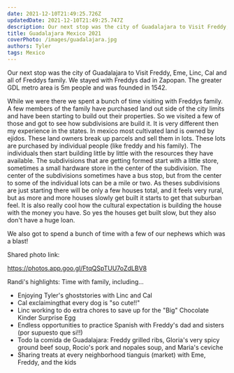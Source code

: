 ```yaml
---
date: 2021-12-10T21:49:25.726Z 
updatedDate: 2021-12-10T21:49:25.747Z
description: Our next stop was the city of Guadalajara to Visit Freddy, Eme, Linc, Cal and all of Freddys family. We stayed with Freddys dad in Zapopan. The greater GDL metro area is 5m people and was founded in 1542.
title: Guadalajara Mexico 2021
coverPhoto: /images/guadalajara.jpg
authors: Tyler
tags: Mexico
---
```

Our next stop was the city of Guadalajara to Visit Freddy, Eme, Linc, Cal and all of Freddys family. We stayed with Freddys dad in Zapopan. The greater GDL metro area is 5m people and was founded in 1542.

While we were there we spent a bunch of time visiting with Freddys family. A few members of the family have purchased land out side of the city limits and have been starting to build out their properties. So we visited a few of those and got to see how subdivisions are build it. It is very different then my experience in the states. In mexico most cultivated land is owned by ejidos. These land owners break up parcels and sell them in lots. These lots are purchased by individual people (like freddy and his family). The individuals then start building little by little with the resources they have available. The subdivisions that are getting formed start with a little store, sometimes a small hardware store in the center of the subdivision. The center of the subdivisions sometimes have a bus stop, but from the center to some of the individual lots can be a mile or two. As theses subdivisions are just starting there will be only a few houses total, and it feels very rural, but as more and more houses slowly get built it starts to get that suburban feel. It is also really cool how the cultural expectation is building the house with the money you have. So yes the houses get built slow, but they also don't have a huge loan.

We also got to spend a bunch of time with a few of our nephews which was a blast!

Shared photo link:

[](https://photos.app.goo.gl/FtqQSpTUU7oZdLBV8)<https://photos.app.goo.gl/FtqQSpTUU7oZdLBV8>

Randi's highlights: Time with family, including...

* Enjoying Tyler's ghoststories with Linc and Cal
* Cal exclaimingthat every dog is "so cute!!"
* Linc working to do extra chores to save up for the "Big" Chocolate Kinder Surprise Egg
* Endless opportunities to practice Spanish with Freddy's dad and sisters (por supuesto que si!!)
* Todo la comida de Guadalajara: Freddy grilled ribs, Gloria's very spicy ground beef soup, Rocio's pork and nopales soup, and Maria's ceviche
* Sharing treats at every neighborhood tianguis (market) with Eme, Freddy, and the kids